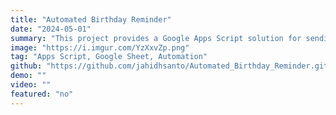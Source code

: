 ```yaml
---
title: "Automated Birthday Reminder"
date: "2024-05-01"
summary: "This project provides a Google Apps Script solution for sending email reminders for upcoming birthdays stored in a Google Sheets spreadsheet. The script filters the birthdays to find those occurring within the next 3 days and sends an email containing the filtered data to specified recipients."
image: "https://i.imgur.com/YzXxvZp.png"
tag: "Apps Script, Google Sheet, Automation"
github: "https://github.com/jahidhsanto/Automated_Birthday_Reminder.git"
demo: ""
video: ""
featured: "no"
---
```

